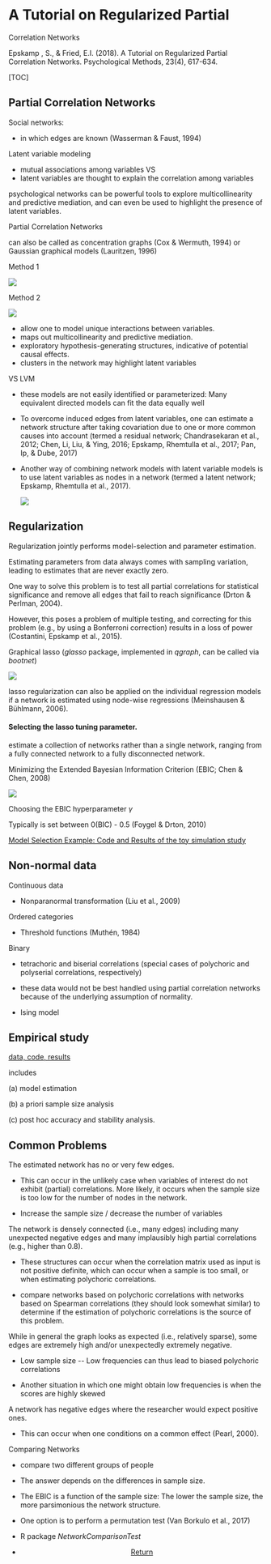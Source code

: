 # A Tutorial on Regularized Partial
Correlation Networks 

Epskamp , S., & Fried, E.I. (2018). A Tutorial on Regularized Partial Correlation Networks. Psychological Methods, 23(4), 617-634.

[TOC]

## Partial Correlation Networks

Social networks: 

- in which edges are known (Wasserman & Faust, 1994)

Latent variable modeling

- mutual associations among variables VS 
- latent variables are thought to explain the correlation among variables 

psychological networks can be powerful tools to explore multicollinearity and predictive mediation, and can even be used to highlight the presence of latent variables.



Partial Correlation Networks

can also be called as concentration graphs (Cox & Wermuth, 1994)  or Gaussian graphical models (Lauritzen, 1996)

Method 1

![](fig/201024_1.png)

Method 2

![](fig/201024_2.png)

- allow one to model unique interactions between variables.
- maps out multicollinearity and predictive mediation. 
- exploratory hypothesis-generating structures, indicative of potential causal effects.
- clusters in the network may highlight latent variables

VS LVM

- these models are not easily identified or parameterized: Many equivalent directed models can fit the data equally well

- To overcome induced edges from latent variables, one can estimate a network structure after taking covariation due to one or more common causes into account (termed a residual network; Chandrasekaran et al., 2012; Chen, Li, Liu, & Ying, 2016; Epskamp, Rhemtulla et al., 2017; Pan, Ip, & Dube, 2017)

- Another way of combining network models with latent variable models is to use latent variables as nodes in a network (termed a latent network; Epskamp, Rhemtulla et al., 2017). 

  ![](fig/201024_5.png)

## Regularization

Regularization jointly performs model-selection and parameter estimation. 

Estimating parameters from data always comes with sampling variation, leading to estimates that are never exactly zero. 



One way to solve this problem is to test all partial correlations for statistical significance and remove all edges that fail to reach significance (Drton & Perlman, 2004). 

However, this poses a problem of multiple testing, and correcting for this problem (e.g., by using a Bonferroni correction) results in a loss of power (Costantini, Epskamp et al., 2015).

Graphical lasso (*glasso* package, implemented in *qgraph*, can be called via *bootnet*)

![](fig/201024_3.png)



lasso regularization can also be applied on the individual regression models if a network is estimated using node-wise regressions (Meinshausen & Bühlmann, 2006).

#### Selecting the lasso tuning parameter. 

estimate a collection of networks rather than a single network, ranging from a fully connected network to a fully disconnected network. 

Minimizing the Extended Bayesian Information Criterion (EBIC; Chen & Chen, 2008)

![](fig/201024_4.png)

Choosing the EBIC hyperparameter $\gamma$

Typically is set between 0(BIC) - 0.5   (Foygel & Drton, 2010)



[Model Selection Example: Code and Results of the toy simulation study](https://www.lijinzhang.xyz/share/lab_pre/network.html)

## Non-normal data

Continuous data

- Nonparanormal transformation (Liu et al., 2009)

Ordered categories

- Threshold functions (Muthén, 1984) 

Binary

- tetrachoric and biserial correlations (special cases of polychoric and polyserial correlations, respectively)

- these data would not be best handled using partial correlation networks because of the underlying assumption of normality.

- Ising model

## Empirical study

[data, code, results](https://www.lijinzhang.xyz/share/lab_pre/network.html)

includes

(a) model estimation

(b) a priori sample size analysis

(c) post hoc accuracy and stability analysis.



## Common Problems

The estimated network has no or very few edges. 

- This can occur in the unlikely case when variables of interest do not exhibit (partial) correlations. More likely, it occurs when the sample size is too low for the number of nodes in the network. 

- Increase the sample size / decrease the number of variables

The network is densely connected (i.e., many edges) including many unexpected negative edges and many implausibly high partial correlations (e.g., higher than 0.8). 

- These structures can occur when the correlation matrix used as input is not positive definite, which can occur when a sample is too small, or when estimating polychoric correlations.

- compare networks based on polychoric correlations with networks based on Spearman correlations (they should look somewhat similar) to determine if the estimation of polychoric correlations is the source of this problem.

While in general the graph looks as expected (i.e., relatively sparse), some edges are extremely high and/or unexpectedly extremely negative. 

- Low sample size -- Low frequencies can thus lead to biased polychoric correlations

- Another situation in which one might obtain low frequencies is when the scores are highly skewed

A network has negative edges where the researcher would expect positive ones.

- This can occur when one conditions on a common effect (Pearl, 2000).

Comparing Networks

- compare two different groups of people 

- The answer depends on the differences in sample size. 

- The EBIC is a function of the sample size: The lower the sample size, the more parsimonious the network structure. 

- One option is to perform a permutation test (Van Borkulo et al., 2017)

- R package  *NetworkComparisonTest*

<center>
<ul class="actions">
<li><a href="https://www.lijinzhang.xyz/blog_200520_summary.html" class="button">Return</a></li>
</ul>			
</center>